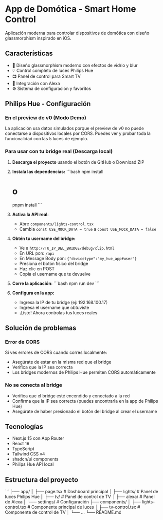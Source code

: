 # App de Domótica - Smart Home Control

Aplicación moderna para controlar dispositivos de domótica con diseño glassmorphism inspirado en iOS.

## Características

- 🎨 Diseño glassmorphism moderno con efectos de vidrio y blur
- 💡 Control completo de luces Philips Hue
- 📺 Panel de control para Smart TV
- 🎤 Integración con Alexa
- ⚙️ Sistema de configuración y favoritos

## Philips Hue - Configuración

### En el preview de v0 (Modo Demo)

La aplicación usa datos simulados porque el preview de v0 no puede conectarse a dispositivos locales por CORS.
Puedes ver y probar toda la funcionalidad con las 5 luces de ejemplo.

### Para usar con tu bridge real (Descarga local)

1. **Descarga el proyecto** usando el botón de GitHub o Download ZIP

2. **Instala las dependencias:**
   \`\`\`bash
   npm install
   # o
   pnpm install
   \`\`\`

3. **Activa la API real:**
   - Abre `components/lights-control.tsx`
   - Cambia `const USE_MOCK_DATA = true` a `const USE_MOCK_DATA = false`

4. **Obtén tu username del bridge:**
   - Ve a `http://TU_IP_DEL_BRIDGE/debug/clip.html`
   - En URL pon: `/api`
   - En Message Body pon: `{"devicetype":"my_hue_app#user"}`
   - Presiona el botón físico del bridge
   - Haz clic en POST
   - Copia el username que te devuelve

5. **Corre la aplicación:**
   \`\`\`bash
   npm run dev
   \`\`\`

6. **Configura en la app:**
   - Ingresa la IP de tu bridge (ej: 192.168.100.17)
   - Ingresa el username que obtuviste
   - ¡Listo! Ahora controlas tus luces reales

## Solución de problemas

### Error de CORS
Si ves errores de CORS cuando corres localmente:
- Asegúrate de estar en la misma red que el bridge
- Verifica que la IP sea correcta
- Los bridges modernos de Philips Hue permiten CORS automáticamente

### No se conecta al bridge
- Verifica que el bridge esté encendido y conectado a la red
- Confirma que la IP sea correcta (puedes encontrarla en la app de Philips Hue)
- Asegúrate de haber presionado el botón del bridge al crear el username

## Tecnologías

- Next.js 15 con App Router
- React 19
- TypeScript
- Tailwind CSS v4
- shadcn/ui components
- Philips Hue API local

## Estructura del proyecto

\`\`\`
├── app/
│   ├── page.tsx              # Dashboard principal
│   ├── lights/               # Panel de luces Philips Hue
│   ├── tv/                   # Panel de control de TV
│   ├── alexa/                # Panel de Alexa
│   └── settings/             # Configuración
├── components/
│   ├── lights-control.tsx    # Componente principal de luces
│   ├── tv-control.tsx        # Componente de control de TV
│   └── ...
└── README.md
